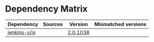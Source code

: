 # Dependency Matrix

Dependency | Sources | Version | Mismatched versions
---------- | ------- | ------- | -------------------
[jenkins-x/jx](https://github.com/jenkins-x/jx.git) |  | [2.0.1038](https://github.com/jenkins-x/jx/releases/tag/v2.0.1038) | 
